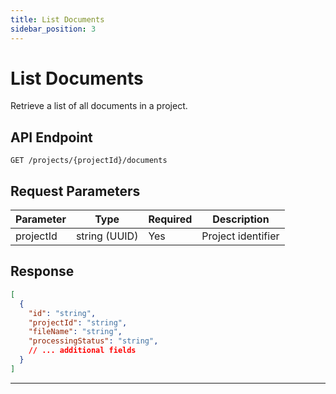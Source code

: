 ```yaml
---
title: List Documents
sidebar_position: 3
---
```


# List Documents

Retrieve a list of all documents in a project.

## API Endpoint

```http
GET /projects/{projectId}/documents
```

## Request Parameters

| Parameter | Type | Required | Description |
|-----------|------|----------|-------------|
| projectId | string (UUID) | Yes | Project identifier |

## Response

```json
[
  {
    "id": "string",
    "projectId": "string",
    "fileName": "string",
    "processingStatus": "string",
    // ... additional fields
  }
]
```

---